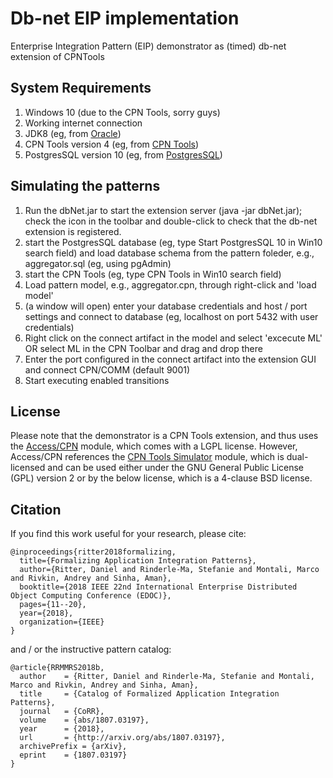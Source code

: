 # Db-net EIP implementation
Enterprise Integration Pattern (EIP) demonstrator as (timed) db-net extension of CPNTools

## System Requirements

1. Windows 10 (due to the CPN Tools, sorry guys)
2. Working internet connection
3. JDK8 (eg, from [Oracle](http://www.oracle.com/technetwork/pt/java/javase/downloads/jdk8-downloads-2133151.html?printOnly=1))
4. CPN Tools version 4 (eg, from [CPN Tools](http://cpntools.org/2018/01/16/download/))
5. PostgresSQL version 10 (eg, from [PostgresSQL](https://www.postgresql.org/download/))

## Simulating the patterns

1. Run the dbNet.jar to start the extension server (java -jar dbNet.jar); check the icon in the toolbar and double-click to check that the db-net extension is registered.
2. start the PostgresSQL database (eg, type Start PostgresSQL 10 in Win10 search field) and load database schema from the pattern foleder, e.g., aggregator.sql (eg, using pgAdmin)
3. start the CPN Tools (eg, type CPN Tools in Win10 search field)
4. Load pattern model, e.g., aggregator.cpn, through right-click and 'load model'
5. (a window will open) enter your database credentials and host / port settings and connect to database (eg, localhost on port 5432 with user credentials)
6. Right click on the connect artifact in the model and select 'excecute ML' OR select ML in the CPN Toolbar and drag and drop there
7. Enter the port configured in the connect artifact into the extension GUI and connect CPN/COMM (default 9001)
8. Start executing enabled transitions

## License

Please note that the demonstrator is a CPN Tools extension, and thus uses the [Access/CPN](http://cpntools.org/2018/01/15/license-for-access-cpn/) module, which comes with a LGPL license. However, Access/CPN references the [CPN Tools Simulator](http://cpntools.org/2018/01/15/license-for-cpn-tools-simulator/) module, which is dual-licensed and can be used either under the GNU General Public License (GPL) version 2 or by the below license, which is a 4-clause BSD license.

## Citation

If you find this work useful for your research, please cite:
```
@inproceedings{ritter2018formalizing,
  title={Formalizing Application Integration Patterns},
  author={Ritter, Daniel and Rinderle-Ma, Stefanie and Montali, Marco and Rivkin, Andrey and Sinha, Aman},
  booktitle={2018 IEEE 22nd International Enterprise Distributed Object Computing Conference (EDOC)},
  pages={11--20},
  year={2018},
  organization={IEEE}
}
```
and / or the instructive pattern catalog:
```
@article{RRMMRS2018b,
  author    = {Ritter, Daniel and Rinderle-Ma, Stefanie and Montali, Marco and Rivkin, Andrey and Sinha, Aman},
  title     = {Catalog of Formalized Application Integration Patterns},
  journal   = {CoRR},
  volume    = {abs/1807.03197},
  year      = {2018},
  url       = {http://arxiv.org/abs/1807.03197},
  archivePrefix = {arXiv},
  eprint    = {1807.03197}
}
```
